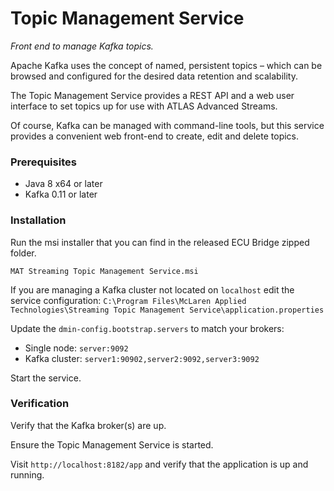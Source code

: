 # Topic Management Service

_Front end to manage Kafka topics._

Apache Kafka uses the concept of named, persistent topics – which can be browsed and configured for the desired data retention and scalability. 

The Topic Management Service provides a REST API and a web user interface to set topics up for use with ATLAS Advanced Streams. 

Of course, Kafka can be managed with command-line tools, but this service provides a convenient web front-end to create, edit and delete topics.

### Prerequisites

- Java 8 x64 or later
- Kafka 0.11 or later

### Installation

Run the msi installer that you can find in the released ECU Bridge zipped folder.

`MAT Streaming Topic Management Service.msi`

If you are managing a Kafka cluster not located on `localhost` edit the service configuration:
`C:\Program Files\McLaren Applied Technologies\Streaming Topic Management Service\application.properties`

Update the `dmin-config.bootstrap.servers` to match your brokers:
- Single node: `server:9092`
- Kafka cluster: `server1:90902,server2:9092,server3:9092`

Start the service.

### Verification

Verify that the Kafka broker(s) are up.

Ensure the Topic Management Service is started.

Visit `http://localhost:8182/app` and verify that the application is up and running.